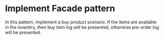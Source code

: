 # Implement Facade pattern

In this pattern, implement a buy product scenario. If the items are available in the inventiry, then buy item log will be presented, otherwise pre-order log will be presented.